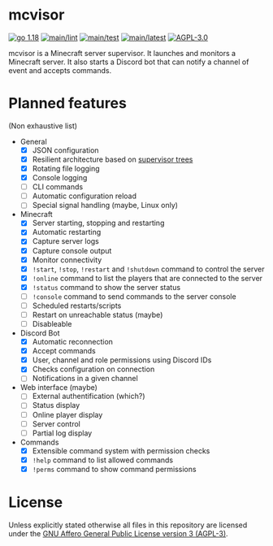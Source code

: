 # mcvisor

[![go 1.18](https://badgen.net/badge/go/1.18)](https://go.dev/)
[![main/lint](https://badgen.net/github/checks/Adirelle/mcvisor/main/lint)](https://github.com/Adirelle/mcvisor/actions/workflows/lint.yml)
[![main/test](https://badgen.net/github/checks/Adirelle/mcvisor/main/test)](https://github.com/Adirelle/mcvisor/actions/workflows/test.yml)
[![main/latest](https://badgen.net/github/checks/Adirelle/mcvisor/main/lates)](https://github.com/Adirelle/mcvisor/actions/workflows/latest.yml)
[![AGPL-3.0](https://badgen.net/github/license/Adirelle/mcvisor)](https://www.gnu.org/licenses/agpl-3.0.en.html)

mcvisor is a Minecraft server supervisor.
It launches and monitors a Minecraft server. It also starts a Discord bot
that can notify a channel of event and accepts commands.

# Planned features

(Non exhaustive list)

- General
  - [x] JSON configuration
  - [x] Resilient architecture based on [supervisor trees](http://www.jerf.org/iri/post/2930)
  - [x] Rotating file logging
  - [x] Console logging
  - [ ] CLI commands
  - [ ] Automatic configuration reload
  - [ ] Special signal handling (maybe, Linux only)
- Minecraft
  - [x] Server starting, stopping and restarting
  - [x] Automatic restarting
  - [x] Capture server logs
  - [x] Capture console output
  - [x] Monitor connectivity
  - [x] `!start`, `!stop`, `!restart` and `!shutdown` command to control the server
  - [x] `!online` command to list the players that are connected to the server
  - [x] `!status` command to show the server status
  - [ ] `!console` command to send commands to the server console
  - [ ] Scheduled restarts/scripts
  - [ ] Restart on unreachable status (maybe)
  - [ ] Disableable
- Discord Bot
  - [x] Automatic reconnection
  - [x] Accept commands
  - [x] User, channel and role permissions using Discord IDs
  - [x] Checks configuration on connection
  - [ ] Notifications in a given channel
- Web interface (maybe)
  - [ ] External authentification (which?)
  - [ ] Status display
  - [ ] Online player display
  - [ ] Server control
  - [ ] Partial log display
- Commands
  - [x] Extensible command system with permission checks
  - [x] `!help` command to list allowed commands
  - [x] `!perms` command to show command permissions

# License

Unless explicitly stated otherwise all files in this repository are licensed
under the [GNU Affero General Public License version 3 (AGPL-3)](https://www.gnu.org/licenses/agpl-3.0.en.html).
